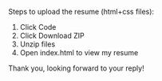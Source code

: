Steps to upload the resume (html+css files):

1. Click Code
2. Click Download ZIP
3. Unzip files
4. Open index.html to view my resume

Thank you, looking forward to your reply!
